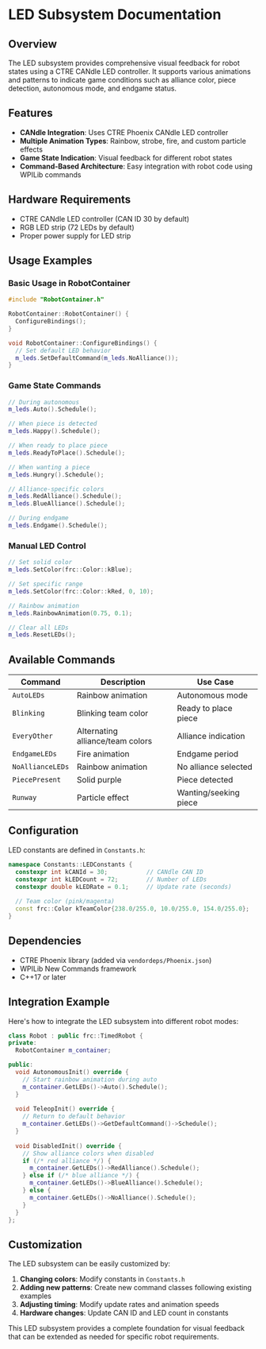 # LED Subsystem Documentation

## Overview

The LED subsystem provides comprehensive visual feedback for robot states using a CTRE CANdle LED controller. It supports various animations and patterns to indicate game conditions such as alliance color, piece detection, autonomous mode, and endgame status.

## Features

- **CANdle Integration**: Uses CTRE Phoenix CANdle LED controller
- **Multiple Animation Types**: Rainbow, strobe, fire, and custom particle effects
- **Game State Indication**: Visual feedback for different robot states
- **Command-Based Architecture**: Easy integration with robot code using WPILib commands

## Hardware Requirements

- CTRE CANdle LED controller (CAN ID 30 by default)
- RGB LED strip (72 LEDs by default)
- Proper power supply for LED strip

## Usage Examples

### Basic Usage in RobotContainer

```cpp
#include "RobotContainer.h"

RobotContainer::RobotContainer() {
  ConfigureBindings();
}

void RobotContainer::ConfigureBindings() {
  // Set default LED behavior
  m_leds.SetDefaultCommand(m_leds.NoAlliance());
}
```

### Game State Commands

```cpp
// During autonomous
m_leds.Auto().Schedule();

// When piece is detected  
m_leds.Happy().Schedule();

// When ready to place piece
m_leds.ReadyToPlace().Schedule();

// When wanting a piece
m_leds.Hungry().Schedule();

// Alliance-specific colors
m_leds.RedAlliance().Schedule();
m_leds.BlueAlliance().Schedule();

// During endgame
m_leds.Endgame().Schedule();
```

### Manual LED Control

```cpp
// Set solid color
m_leds.SetColor(frc::Color::kBlue);

// Set specific range
m_leds.SetColor(frc::Color::kRed, 0, 10);

// Rainbow animation
m_leds.RainbowAnimation(0.75, 0.1);

// Clear all LEDs
m_leds.ResetLEDs();
```

## Available Commands

| Command | Description | Use Case |
|---------|-------------|----------|
| `AutoLEDs` | Rainbow animation | Autonomous mode |
| `Blinking` | Blinking team color | Ready to place piece |
| `EveryOther` | Alternating alliance/team colors | Alliance indication |
| `EndgameLEDs` | Fire animation | Endgame period |
| `NoAllianceLEDs` | Rainbow animation | No alliance selected |
| `PiecePresent` | Solid purple | Piece detected |
| `Runway` | Particle effect | Wanting/seeking piece |

## Configuration

LED constants are defined in `Constants.h`:

```cpp
namespace Constants::LEDConstants {
  constexpr int kCANId = 30;           // CANdle CAN ID
  constexpr int kLEDCount = 72;        // Number of LEDs
  constexpr double kLEDRate = 0.1;     // Update rate (seconds)
  
  // Team color (pink/magenta)
  const frc::Color kTeamColor{238.0/255.0, 10.0/255.0, 154.0/255.0};
}
```

## Dependencies

- CTRE Phoenix library (added via `vendordeps/Phoenix.json`)
- WPILib New Commands framework
- C++17 or later

## Integration Example

Here's how to integrate the LED subsystem into different robot modes:

```cpp
class Robot : public frc::TimedRobot {
private:
  RobotContainer m_container;

public:
  void AutonomousInit() override {
    // Start rainbow animation during auto
    m_container.GetLEDs()->Auto().Schedule();
  }
  
  void TeleopInit() override {
    // Return to default behavior
    m_container.GetLEDs()->GetDefaultCommand()->Schedule();
  }
  
  void DisabledInit() override {
    // Show alliance colors when disabled
    if (/* red alliance */) {
      m_container.GetLEDs()->RedAlliance().Schedule();
    } else if (/* blue alliance */) {
      m_container.GetLEDs()->BlueAlliance().Schedule();
    } else {
      m_container.GetLEDs()->NoAlliance().Schedule();
    }
  }
};
```

## Customization

The LED subsystem can be easily customized by:

1. **Changing colors**: Modify constants in `Constants.h`
2. **Adding new patterns**: Create new command classes following existing examples
3. **Adjusting timing**: Modify update rates and animation speeds
4. **Hardware changes**: Update CAN ID and LED count in constants

This LED subsystem provides a complete foundation for visual feedback that can be extended as needed for specific robot requirements.